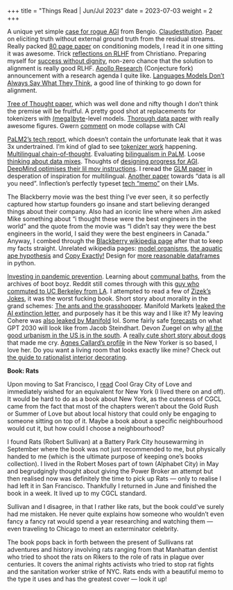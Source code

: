 +++
title = "Things Read | Jun/Jul 2023"
date = 2023-07-03
weight = 2
+++

A unique yet simple [case for rogue AGI](https://yoshuabengio.org/2023/05/22/how-rogue-ais-may-arise/) from Bengio. [Claudestitution](https://www.anthropic.com/index/claudes-constitution). [Paper](https://arxiv.org/abs/2212.03827) on eliciting truth without external ground truth from the residual streams. Really packed [80 page paper](https://arxiv.org/abs/2302.00805) on conditioning models, I read it in one sitting it was awesome. Trick [reflections on RLHF](https://www.lesswrong.com/posts/vwu4kegAEZTBtpT6p/thoughts-on-the-impact-of-rlhf-research) from Christiano. Preparing myself for [success without dignity](https://www.lesswrong.com/posts/jwhcXmigv2LTrbBiB/success-without-dignity-a-nearcasting-story-of-avoiding), non-zero chance that the solution to alignment is really good RLHF. [Apollo Research](https://www.apolloresearch.ai/blog/announcement) (Conjecture fork) announcement with a research agenda I quite like. [Languages Models Don’t Always Say What They Think](https://arxiv.org/pdf/2305.04388.pdf), a good line of thinking to go down for alignment.

[Tree of Thought paper](https://arxiv.org/abs/2305.10601), which was well done and nifty though I don’t think the premise will be fruitful. A pretty good shot at replacements for tokenizers with [(mega)byte](https://arxiv.org/pdf/2305.07185.pdf)-level models. [Thorough data paper](https://arxiv.org/pdf/2306.01116.pdf) with really awesome figures. Gwern [comment](https://www.lesswrong.com/posts/t9svvNPNmFf5Qa3TA/mysteries-of-mode-collapse) on mode collapse with CAI

[PaLM2’s tech report](https://ai.google/static/documents/palm2techreport.pdf), which doesn’t contain the unfortunate leak that it was 3x undertrained. I’m kind of glad to see [tokenizer work](https://arxiv.org/pdf/2304.12404.pdf) happening. [Multilingual chain-of-thought](https://arxiv.org/pdf/2210.03057.pdf). Evaluating [bilingualism in PaLM](https://arxiv.org/pdf/2305.10266.pdf). Loose [thinking about data mixes](https://github.com/shayne-longpre/a-pretrainers-guide/blob/main/A%20Pretrainer's%20Guide%20To%20Training%20Data.pdf). Thoughts of [designing progress for AGI](https://semaphore.substack.com/p/principled-progress). [DeepMind optimises their lil mov instructions](https://www.deepmind.com/blog/alphadev-discovers-faster-sorting-algorithms). I reread the [GLM paper](https://arxiv.org/pdf/2210.02414.pdf) in desperation of inspiration for multilingual. [Another paper](https://arxiv.org/pdf/2306.11644.pdf) towards “data is all you need”. Inflection’s perfectly typeset [tech “memo”](https://inflection.ai/assets/Inflection-1_0622.pdf) on their LMs.

The Blackberry movie was the best thing I’ve ever seen, it so perfectly captured how startup founders go insane and start believing deranged things about their company. Also had an iconic line where when Jim asked Mike something about “i thought these were the best engineers in the world” and the quote from the movie was “I didn’t say they were the best engineers in the world, I said they were the best engineers in Canada.” Anyway, I combed through the [Blackberry wikipedia page](https://en.wikipedia.org/wiki/BlackBerry) after that to keep my facts straight. Unrelated wikipedia pages: [model organisms](https://en.wikipedia.org/wiki/Model_organism), [the aquatic ape hypothesis](https://en.wikipedia.org/wiki/Aquatic_ape_hypothesis) and [Copy Exactly!](https://en.wikipedia.org/wiki/Copy_Exactly!) Design for [more reasonable dataframes](https://blog.getdaft.io/p/introducing-daft-a-high-performance) in python.

[Investing in pandemic prevention](https://thebulletin.org/2022/11/investing-in-pandemic-prevention-is-essential-to-defend-against-future-outbreaks). Learning about [communal baths](https://boot-boyz.biz/products/bathing-banya), from the archives of boot boyz. Reddit still comes through with this [guy who commuted to UC Berkeley from LA](https://old.reddit.com/r/berkeley/comments/13hv95y/i_survived_living_in_la_and_commuting_to_cal_by). I attempted to read a few of [Zizek’s Jokes](https://mitpress.mit.edu/9780262535304/zizeks-jokes/), it was the worst fucking book. Short story about morality in the grand schemes: [The ants and the grasshopper](https://www.lesswrong.com/posts/GJgudfEvNx8oeyffH/the-ants-and-the-grasshopper). Manifold Markets [leaked the AI extinction letter](https://news.manifold.markets/p/manifold-predicted-the-ai-extinction), and purposely has it be this way and I like it? My leaving Cohere was [also leaked by Manifold](https://manifold.markets/market/will-carol-chen-still-be-at-coherea) lol. Some fairly safe [forecasts](https://bounded-regret.ghost.io/what-will-gpt-2030-look-like) on what GPT 2030 will look like from Jacob Steindhart. Devon Zuegel on why [all the good urbanism in the US is in the south](https://devonzuegel.com/post/america-s-hidden-urban-laboratory-the-south). A [really cute short story about dogs](https://archiveofourown.org/works/15489495) that made me cry. [Agnes Callard’s profile](https://www.newyorker.com/magazine/2023/03/13/agnes-callard-profile-marriage-philosophy) in the New Yorker is so based, I love her. Do you want a living room that looks exactly like mine? Check out [the guide to rationalist interior decorating](https://www.lesswrong.com/posts/HJNtrNHf688FoHsHM/guide-to-rationalist-interior-decorating).

********************Book: Rats********************

Upon moving to Sat Francisco, I [read](https://kipp.ly/blog/sept-oct-2022/) Cool Gray City of Love and immediately wished for an equivalent for New York (I lived there on and off). It would be hard to do as a book about New York, as the cuteness of CGCL came from the fact that most of the chapters weren’t about the Gold Rush or Summer of Love but about local history that could only be engaging to someone sitting on top of it. Maybe a book about a specific neighbourhood would cut it, but how could I choose a neighbourhood?

I found Rats (Robert Sullivan) at a Battery Park City housewarming in September where the book was not just recommended to me, but physically handed to me (which is the ultimate purpose of keeping one’s books collection). I lived in the Robert Moses part of town (Alphabet City) in May and begrudgingly thought about giving the Power Broker an attempt but then realised now was definitely the time to pick up Rats — only to realise I had left it in San Francisco. Thankfully I returned in June and finished the book in a week. It lived up to my CGCL standard.

Sullivan and I disagree, in that I rather like rats, but the book could've surely had me mistaken. He never quite explains how someone who wouldn’t even fancy a fancy rat would spend a year researching and watching them — even traveling to Chicago to meet an exterminator celebrity.

The book pops back in forth between the present of Sullivans rat adventures and history involving rats ranging from that Manhattan dentist who tried to shoot the rats on Rikers to the role of rats in plague over centuries. It covers the animal rights activists who tried to stop rat fights and the sanitation worker strike of NYC. Rats ends with a beautiful memo to the type it uses and has the greatest cover — look it up!